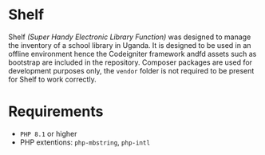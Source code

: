 # Shelf
Shelf _(Super Handy Electronic Library Function)_ was designed to manage the inventory of a school library in Uganda. It is designed to be used in an offline environment hence the Codeigniter framework andfd assets such as bootstrap are included in the repository. Composer packages are used for development purposes only, the `vendor` folder is not required to be present for Shelf to work correctly.

# Requirements
* `PHP 8.1` or higher
* PHP extentions: `php-mbstring`, `php-intl` 


